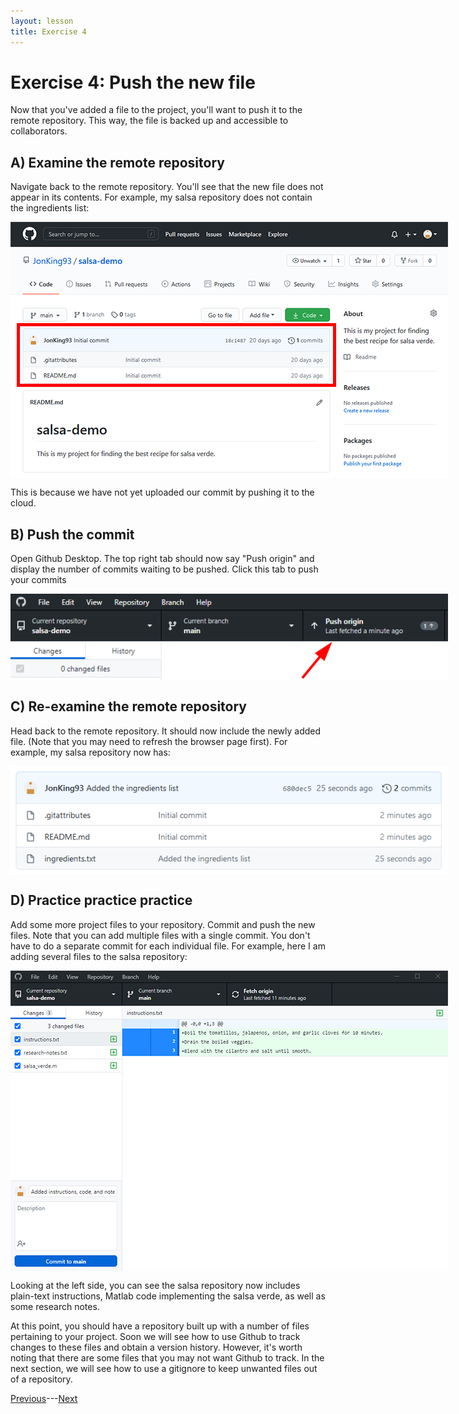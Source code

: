 ```yaml
---
layout: lesson
title: Exercise 4
---
```


# Exercise 4: Push the new file

Now that you've added a file to the project, you'll want to push it to the remote repository. This way, the file is backed up and accessible to collaborators.

## A) Examine the remote repository

Navigate back to the remote repository. You'll see that the new file does not appear in its contents. For example, my salsa repository does not contain the ingredients list:

<img src="..\assets\images\repo-code.png" alt="The contents of the remote repository does not contain 'ingredients.txt'." style="max-width:700px;display:block">

This is because we have not yet uploaded our commit by pushing it to the cloud.

## B) Push the commit

Open Github Desktop. The top right tab should now say "Push origin" and display the number of commits waiting to be pushed. Click this tab to push your commits

<img src="..\assets\images\push.png" alt="The top right tab in Github Desktop says 'Push Origin'. An arrow points at the tab." style="max-width:700px;display:block">

## C) Re-examine the remote repository

Head back to the remote repository. It should now include the newly added file. (Note that you may need to refresh the browser page first). For example, my salsa repository now has:

<img src="..\assets\images\repo-contents-3.PNG" alt="The remote repository now includes the file 'ingredients.txt'." style="max-width:700px;display:block">

## D) Practice practice practice

Add some more project files to your repository. Commit and push the new files. Note that you can add multiple files with a single commit. You don't have to do a separate commit for each individual file. For example, here I am adding several files to the salsa repository:

<img src="..\assets\images\add-file3.png" alt="Github Desktop shows the addition of three files: 1. ingredients.txt, 2. research-notes.txt, and 3. salsa_verde.m." style="max-width:700px;display:block">

Looking at the left side, you can see the salsa repository now includes plain-text instructions, Matlab code implementing the salsa verde, as well as some research notes.

At this point, you should have a repository built up with a number of files pertaining to your project. Soon we will see how to use Github to track changes to these files and obtain a version history. However, it's worth noting that there are some files that you may not want Github to track. In the next section, we will see how to use a gitignore to keep unwanted files out of a repository.

[Previous](exercise-3)---[Next](05-gitignore)
